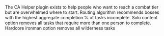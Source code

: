 The CA Helper plugin exists to help people who want to reach a combat tier but are overwhelmed where to start.
Routing algorithm recommends bosses with the highest aggregate completion % of tasks incomplete.
Solo content option removes all tasks that require more than one person to complete. 
Hardcore ironman option removes all wilderness tasks